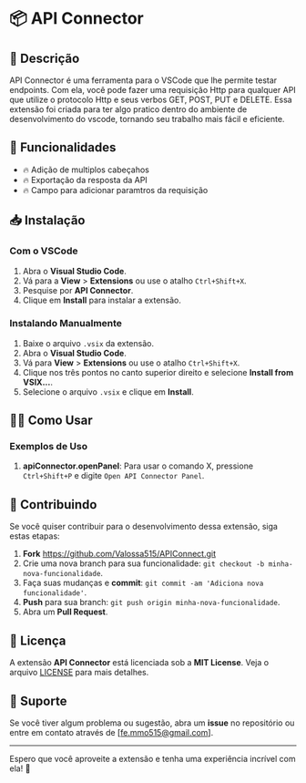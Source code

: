 # 📦 API Connector

## 🚀 Descrição

API Connector é uma ferramenta para o VSCode que lhe permite testar endpoints. Com ela, você pode fazer uma requisição Http para qualquer API que utilize o protocolo Http e seus verbos GET, POST, PUT e DELETE. Essa extensão foi criada para ter algo pratico dentro do ambiente de desenvolvimento do vscode, tornando seu trabalho mais fácil e eficiente.

## 🎉 Funcionalidades

- 🔥 Adição de multiplos cabeçahos
- 🔥 Exportação da resposta da API
- 🔥 Campo para adicionar paramtros da requisição

## 📥 Instalação

### Com o VSCode
1. Abra o **Visual Studio Code**.
2. Vá para a **View** > **Extensions** ou use o atalho `Ctrl+Shift+X`.
3. Pesquise por **API Connector**.
4. Clique em **Install** para instalar a extensão.

### Instalando Manualmente

1. Baixe o arquivo `.vsix` da extensão.
2. Abra o **Visual Studio Code**.
3. Vá para **View** > **Extensions** ou use o atalho `Ctrl+Shift+X`.
4. Clique nos três pontos no canto superior direito e selecione **Install from VSIX...**.
5. Selecione o arquivo `.vsix` e clique em **Install**.

## 🧑‍💻 Como Usar

### Exemplos de Uso

1. **apiConnector.openPanel**: Para usar o comando X, pressione `Ctrl+Shift+P` e digite `Open API Connector Panel`.

## 🐞 Contribuindo

Se você quiser contribuir para o desenvolvimento dessa extensão, siga estas etapas:

1. **Fork** https://github.com/Valossa515/APIConnect.git
2. Crie uma nova branch para sua funcionalidade: `git checkout -b minha-nova-funcionalidade`.
3. Faça suas mudanças e **commit**: `git commit -am 'Adiciona nova funcionalidade'`.
4. **Push** para sua branch: `git push origin minha-nova-funcionalidade`.
5. Abra um **Pull Request**.

## 📝 Licença

A extensão **API Connector** está licenciada sob a **MIT License**. Veja o arquivo [LICENSE](LICENSE) para mais detalhes.

## 📱 Suporte

Se você tiver algum problema ou sugestão, abra um **issue** no repositório ou entre em contato através de [fe.mmo515@gmail.com].

---

Espero que você aproveite a extensão e tenha uma experiência incrível com ela! 🚀
